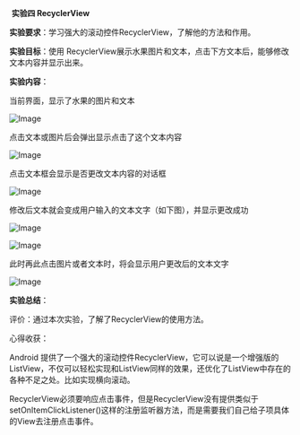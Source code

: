 ​                                                                         **实验四 RecyclerView**

**实验要求**：学习强大的滚动控件RecyclerView，了解他的方法和作用。

**实验目标**：使用 RecyclerView展示水果图片和文本，点击下方文本后，能够修改文本内容并显示出来。

**实验内容**：

当前界面，显示了水果的图片和文本

![Image](https://github.com/syhuang00/2018118152_Android/raw/master/%E5%AE%9E%E9%AA%8C%E5%9B%9B%20RecyclerView/RecyclerView%E7%9A%84%E5%AE%9E%E9%AA%8C%E6%88%AA%E5%9B%BE/2010131.jpg)

点击文本或图片后会弹出显示点击了这个文本内容

![Image](https://github.com/syhuang00/2018118152_Android/raw/master/%E5%AE%9E%E9%AA%8C%E5%9B%9B%20RecyclerView/RecyclerView%E7%9A%84%E5%AE%9E%E9%AA%8C%E6%88%AA%E5%9B%BE/2010132.jpg)

点击文本框会显示是否更改文本内容的对话框

![Image](https://github.com/syhuang00/2018118152_Android/raw/master/%E5%AE%9E%E9%AA%8C%E5%9B%9B%20RecyclerView/RecyclerView%E7%9A%84%E5%AE%9E%E9%AA%8C%E6%88%AA%E5%9B%BE/2010133.jpg)

修改后文本就会变成用户输入的文本文字（如下图），并显示更改成功

![Image](https://github.com/syhuang00/2018118152_Android/raw/master/%E5%AE%9E%E9%AA%8C%E5%9B%9B%20RecyclerView/RecyclerView%E7%9A%84%E5%AE%9E%E9%AA%8C%E6%88%AA%E5%9B%BE/2010134.jpg)

![Image](https://github.com/syhuang00/2018118152_Android/raw/master/%E5%AE%9E%E9%AA%8C%E5%9B%9B%20RecyclerView/RecyclerView%E7%9A%84%E5%AE%9E%E9%AA%8C%E6%88%AA%E5%9B%BE/2010135.jpg)

此时再此点击图片或者文本时，将会显示用户更改后的文本文字

![Image](https://github.com/syhuang00/2018118152_Android/raw/master/%E5%AE%9E%E9%AA%8C%E5%9B%9B%20RecyclerView/RecyclerView%E7%9A%84%E5%AE%9E%E9%AA%8C%E6%88%AA%E5%9B%BE/2010136.jpg)

**实验总结**：

评价：通过本次实验，了解了RecyclerView的使用方法。

心得收获：

Android 提供了一个强大的滚动控件RecyclerView，它可以说是一个增强版的ListView，不仅可以轻松实现和ListView同样的效果，还优化了ListView中存在的各种不足之处。比如实现横向滚动。

RecyclerView必须要响应点击事件，但是RecyclerView没有提供类似于setOnItemClickListener()这样的注册监听器方法，而是需要我们自己给子项具体的View去注册点击事件。
